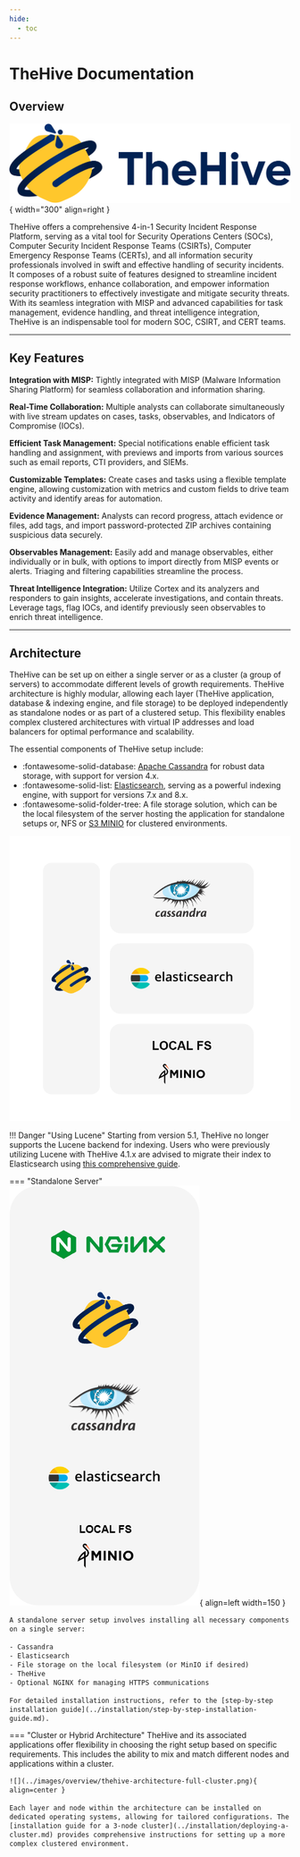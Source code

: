 ```yaml
---
hide:
  - toc
---
```


# TheHive Documentation

## Overview

![Application Stack](../images/overview/thehive.svg){ width="300" align=right }

TheHive offers a comprehensive 4-in-1 Security Incident Response Platform, serving as a vital tool for Security Operations Centers (SOCs), Computer Security Incident Response Teams (CSIRTs), Computer Emergency Response Teams (CERTs), and all information security professionals involved in swift and effective handling of security incidents. It composes of a robust suite of features designed to streamline incident response workflows, enhance collaboration, and empower information security practitioners to effectively investigate and mitigate security threats. With its seamless integration with MISP and advanced capabilities for task management, evidence handling, and threat intelligence integration, TheHive is an indispensable tool for modern SOC, CSIRT, and CERT teams.

---

## Key Features

**Integration with MISP:** 
Tightly integrated with MISP (Malware Information Sharing Platform) for seamless collaboration and information sharing.

**Real-Time Collaboration:** 
Multiple analysts can collaborate simultaneously with live stream updates on cases, tasks, observables, and Indicators of Compromise (IOCs).

**Efficient Task Management:** 
Special notifications enable efficient task handling and assignment, with previews and imports from various sources such as email reports, CTI providers, and SIEMs.

**Customizable Templates:** 
Create cases and tasks using a flexible template engine, allowing customization with metrics and custom fields to drive team activity and identify areas for automation.

**Evidence Management:** 
Analysts can record progress, attach evidence or files, add tags, and import password-protected ZIP archives containing suspicious data securely.

**Observables Management:** 
Easily add and manage observables, either individually or in bulk, with options to import directly from MISP events or alerts. Triaging and filtering capabilities streamline the process.

**Threat Intelligence Integration:** 
Utilize Cortex and its analyzers and responders to gain insights, accelerate investigations, and contain threats. Leverage tags, flag IOCs, and identify previously seen observables to enrich threat intelligence.

---

## Architecture

TheHive can be set up on either a single server or as a cluster (a group of servers) to accommodate different levels of growth requirements.  TheHive architecture is highly modular, allowing each layer (TheHive application, database & indexing engine, and file storage) to be deployed independently as standalone nodes or as part of a clustered setup. This flexibility enables complex clustered architectures with virtual IP addresses and load balancers for optimal performance and scalability. 

The essential components of TheHive setup include:

- :fontawesome-solid-database: [Apache Cassandra](https://cassandra.apache.org/_/index.html) for robust data storage, with support for version 4.x.
- :fontawesome-solid-list: [Elasticsearch](https://www.elastic.co), serving as a powerful indexing engine, with support for versions 7.x and 8.x.
- :fontawesome-solid-folder-tree: A file storage solution, which can be the local filesystem of the server hosting the application for standalone setups or, NFS or [S3 MINIO](https://min.io/) for clustered environments.

![Application Stack](../images/overview/thehive-application-stack.png)

!!! Danger "Using Lucene"
    Starting from version 5.1, TheHive no longer supports the Lucene backend for indexing. Users who were previously utilizing Lucene with TheHive 4.1.x are advised to migrate their index to Elasticsearch using [this comprehensive guide](../operations/change-index.md).



=== "Standalone Server" 
    ![Standalone Server](../images/overview/thehive-standalone.png){ align=left width=150 }

    A standalone server setup involves installing all necessary components on a single server:

    - Cassandra
    - Elasticsearch
    - File storage on the local filesystem (or MinIO if desired)
    - TheHive
    - Optional NGINX for managing HTTPS communications

    For detailed installation instructions, refer to the [step-by-step installation guide](../installation/step-by-step-installation-guide.md).

=== "Cluster or Hybrid Architecture"
    TheHive and its associated applications offer flexibility in choosing the right setup based on specific requirements. This includes the ability to mix and match different nodes and applications within a cluster.

    ![](../images/overview/thehive-architecture-full-cluster.png){ align=center }

    Each layer and node within the architecture can be installed on dedicated operating systems, allowing for tailored configurations. The [installation guide for a 3-node cluster](../installation/deploying-a-cluster.md) provides comprehensive instructions for setting up a more complex clustered environment.


&nbsp;
